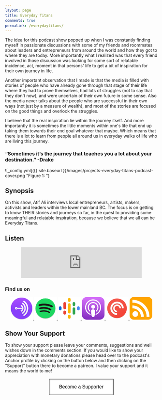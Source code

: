 ```yaml
---
layout: page
title: Everyday Titans
comments: true
permalink: /everydaytitans/
---
```


<style>
    .button {
    padding: 16px 32px;
    text-align: center;
    text-decoration: none;
    display: inline-block;
    font-size: 16px;
    margin: 4px 2px;
    transition-duration: 0.4s;
    cursor: pointer;
    background-color: white;
    color: black;
    border: 2px solid #555555;
    }

    .button:hover {
    background-color: black;
    color: white;
    }
</style>

The idea for this podcast show popped up when I was constantly finding myself in passionate discussions with some of my friends and roommates about leaders and entrepreneurs from around the world and how they got to where they are today. More importantly what I realized was that every friend involved in those discussion was looking for some sort of relatable incidence, act, moment in that persons' life to get a bit of inspiration for their own journey in life. 

Another important observation that I made is that the media is filled with stories of people who have already gone through that stage of their life where they had to prove themselves, had lots of struggles (not to say that they don't now), and were uncertain of their own future in some sense. Also the media never talks about the people who are successful in their own ways (not just by a measure of wealth), and most of the stories are focused on the good things and overlook the struggles.

I believe that the real inspiration lie within the journey itself. And more importantly it is sometimes the little moments within one's life that end up taking them towards their end goal whatever that maybe. Which means that there is a lot to learn from people all around us in everyday walks of life who are living this journey. 

### “Sometimes it’s the journey that teaches you a lot about your destination.” -Drake

![_config.yml]({{ site.baseurl }}/images/projects-everyday-titans-podcast-cover.png "Figure 1: ")

## Synopsis

On this show, Atif Ali interviews local entrepreneurs, artists, makers, activists and leaders within the lower mainland BC. The focus is on getting to know THEIR stories and journeys so far, in the quest to providing some meaningful and relatable inspiration, because we believe that we all can be Everyday Titans.

## Listen

<div style="text-align:center;">
    <iframe src="https://anchor.fm/everydaytitans/embed/episodes/Pre-launch-Trailer-egbuhq/a-a2kpico" height="102px" width="400px" frameborder="0" scrolling="no" display="block"></iframe>
</div>

### Find us on
<div style="text-align:center;">
    <a href="https://anchor.fm/everydaytitans">
        <img src="/images/anchorfm-logo.png" alt="Anchor fm" height="75px" width="75px">
    </a>
    <a href="https://open.spotify.com/show/0dq37TwcyyxJUMCR3ICbf6">
        <img src="/images/spotify-logo.png" alt="Anchor fm" height="75px" width="75px">
    </a>
    <a href="#">
        <img src="/images/googlepodcasts-logo.png" alt="Anchor fm" height="75px" width="75px">
    </a>
    <a href="#">
        <img src="/images/applepodcasts-logo.png" alt="Anchor fm" height="75px" width="75px">
    </a>
    <a href="https://pca.st/g0lgj8pb">
        <img src="/images/pocketcasts-logo.png" alt="Anchor fm" height="75px" width="75px">
    </a>
    <a href="https://anchor.fm/s/2a50ac10/podcast/rss">
        <img src="/images/rss-logo.png" alt="Anchor fm" height="75px" width="75px">
    </a>
</div>

## Show Your Support

To show your support please leave your comments, suggestions and well wishes down in the comments section. If you would like to show your appreciation with monetary donations please head over to the podcast's Anchor profile by clicking on the button below and then clicking on the "Support" button there to become a patreon. I value your support and it means the world to me!

<div style="text-align:center;">
    <a href="https://anchor.fm/everydaytitans">
        <button class="button">Become a Supporter</button>
    </a>
</div>
<br/><br/>
